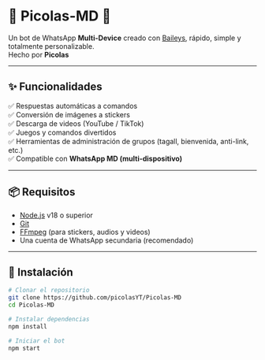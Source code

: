 # 🌟 Picolas-MD 🌟

Un bot de WhatsApp **Multi-Device** creado con [Baileys](https://github.com/adiwajshing/Baileys), rápido, simple y totalmente personalizable.  
Hecho por **Picolas** 

---

## ✨ Funcionalidades

✅ Respuestas automáticas a comandos  
✅ Conversión de imágenes a stickers  
✅ Descarga de videos (YouTube / TikTok)  
✅ Juegos y comandos divertidos  
✅ Herramientas de administración de grupos (tagall, bienvenida, anti-link, etc.)  
✅ Compatible con **WhatsApp MD (multi-dispositivo)**  

---

## 📦 Requisitos

- [Node.js](https://nodejs.org/) v18 o superior  
- [Git](https://git-scm.com/)  
- [FFmpeg](https://ffmpeg.org/) (para stickers, audios y videos)  
- Una cuenta de WhatsApp secundaria (recomendado)  

---

## 🚀 Instalación

```bash
# Clonar el repositorio
git clone https://github.com/picolasYT/Picolas-MD
cd Picolas-MD

# Instalar dependencias
npm install

# Iniciar el bot
npm start
